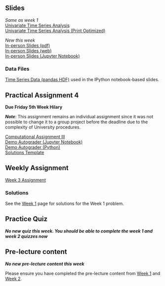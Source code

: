 <!--
.. title: Financial Econometrics II: Week 3
.. slug: hilary-term-3
.. date: 2020-11-27 17:51:04 UTC
.. tags: teaching, mfe
.. category: teaching 
.. link: 
.. description: Teaching resources for MFE Financial Econometrics II Week 3
.. type: text
.. jumbotron_color: #002147
.. jumbotron_light: True
.. jumbotron: MFE Financial Econometrics II: Week 3
.. jumbotron_text: Teaching material from Week 3.
-->

## Slides

_Same as week 1_ <br/>
[Univariate Time Series Analysis](/files/teaching/mfe/slides/time_series_slides_2020-2021.pdf) <br />
[Univariate Time Series Analysis (Print Optimized)](/files/teaching/mfe/slides/time_series_slides_2020-2021-print.pdf)

_New this week_ <br/>
[In-person Slides (pdf)](/files/teaching/mfe/slides/time-series-slides-2020-21-in-person-week-3.pdf)  <br />
[In-person Slides (web)](/files/teaching/mfe/slides/time-series-slides-2020-21-in-person-week-3.html)  <br />
[In-person Slides (Jupyter Notebook)](/files/teaching/mfe/slides/time-series-slides-2020-21-in-person-week-3.ipynb)  <br />

### Data Files

[Time Series Data (pandas HDF)](/files/teaching/mfe/data/time-series-data.h5) used in the IPython notebook-based slides.

## Practical Assignment 4

**Due Friday 5th Week Hilary**

**_Note_**: This assignment remains an individual assignment since it was not possible to change it to a group project before the deadline due to the complexity of University procedures.

[Computational Assignment III](/files/teaching/mfe/assignments/mfe-fe-computational-exercise-3-2020-2021.pdf) <br />
[Demo Autograder (Jupyter Notebook)](/files/teaching/mfe/assignments/demo-autograder-pw3.ipynb) <br />
[Demo Autograder (Python)](/files/teaching/mfe/assignments/demo-autograder-pw3.py) <br />
[Solutions Template](/files/teaching/mfe/assignments/solutions-pw3.py)

## Weekly Assignment

[Week 3 Assignment](/files/teaching/mfe/homework/ht-week-3-assignment.pdf) 

### Solutions ###

See the [Week 1](../hilary-term-1) page for solutions for the Week 1 problem.

## Practice Quiz

**_No new quiz this week. You should be able to complete the week 1 and week 2 quizzes now_**

## Pre-lecture content

**_No new pre-lecture content this week_**

Please ensure you have completed the pre-lecture content from [Week 1](../hilary-term-1) and [Week 2](../hilary-term-2).
